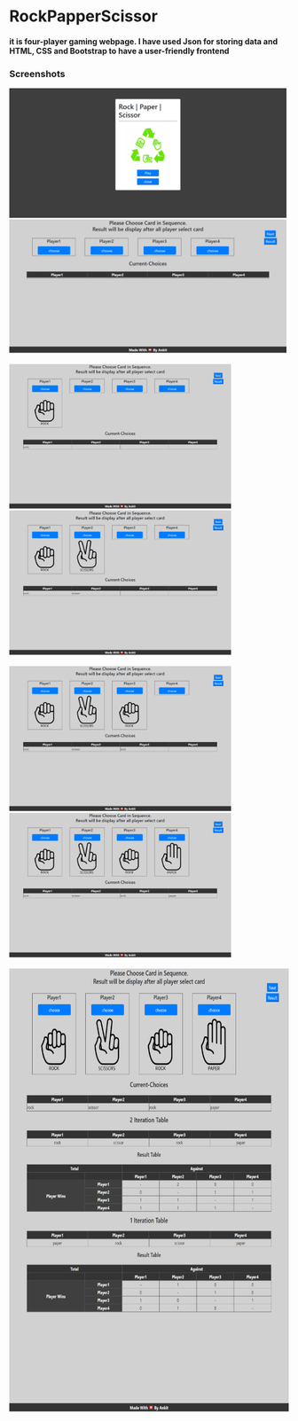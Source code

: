 # RockPapperScissor

<h4>it is four-player gaming webpage. I have used Json for storing data and HTML, CSS and Bootstrap to have a user-friendly frontend</h4>

<h3>Screenshots</h3>
<div>
      <img src="/Screenshot/1.png" width="500">
      <img src="/Screenshot/2.png" width="500">
</div>
<br/>
<div>
      <img src="/Screenshot/3.png" width="400">
      <img src="/Screenshot/4.png" width="400">
</div>
<br/>
<div>
      <img src="/Screenshot/5.png" width="400">
      <img src="/Screenshot/6.png" width="400">
</div>
<br/>
<div>
      <img src="/Screenshot/7.png" width="800" height="800">
</div>
